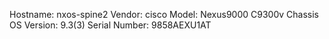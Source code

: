 Hostname:      nxos-spine2
Vendor:        cisco
Model:         Nexus9000 C9300v Chassis
OS Version:    9.3(3)
Serial Number:  9858AEXU1AT